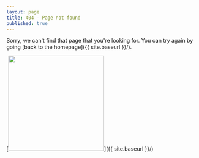 ```yaml
---
layout: page
title: 404 - Page not found
published: true
---
```


Sorry, we can't find that page that you're looking for. You can try again by going [back to the homepage]({{ site.baseurl }}/).

[<img src="{{ site.baseurl }}/public/images/klein.png" style="width: 250px;"/>]({{ site.baseurl }}/)
